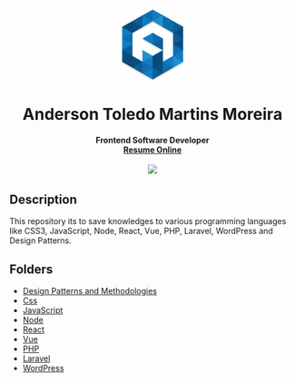 <div align="center">
  <img src="readme/logo/favicon.png" />
  <h1>Anderson Toledo Martins Moreira</h1>
  <h4> Frontend Software Developer <br />
    <a href="http://www.atmm.dev" target="_blank">Resume Online</a>
  </h4>
</div>

<!-- References for Create budgets :: https://shields.io/category/build -->
<div align="center">
  <img src="https://img.shields.io/static/v1?label=STATUS&message=in progress&color=yellow&style=for-the-badge"/>
</div>

## Description

This repository its to save knowledges to various programming languages like CSS3, JavaScript, Node, React, Vue, PHP, Laravel, WordPress and Design Patterns.

## Folders

- [Design Patterns and Methodologies](./design-pattern/README.md)
- [Css](./css/README.md)
- [JavaScript](./javascript/README.md)
- [Node](./node/README.md)
- [React](./react/README.md)
- [Vue](./vue/README.md)
- [PHP](./php/README.md)
- [Laravel](./laravel/README.md)
- [WordPress](./wordpress/README.md)
